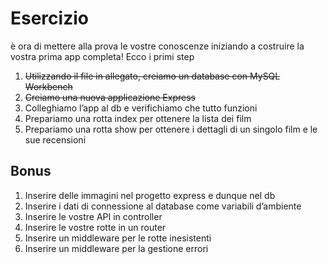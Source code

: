 # Esercizio

è ora di mettere alla prova le vostre conoscenze iniziando a costruire la vostra prima app completa! Ecco i primi step

1. ~~Utilizzando il file in allegato, creiamo un database con MySQL Workbench~~
2. ~~Creiamo una nuova applicazione Express~~
3. Colleghiamo l’app al db e verifichiamo che tutto funzioni
4. Prepariamo una rotta index per ottenere la lista dei film
5. Prepariamo una rotta show per ottenere i dettagli di un singolo film e le sue recensioni

## Bonus

1. Inserire delle immagini nel progetto express e dunque nel db
2. Inserire i dati di connessione al database come variabili d’ambiente
3. Inserire le vostre API in controller
4. Inserire le vostre rotte in un router
5. Inserire un middleware per le rotte inesistenti
6. Inserire un middleware per la gestione errori
